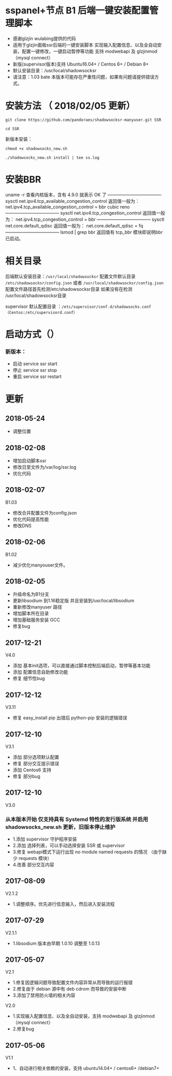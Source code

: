 # sspanel+节点 B1 后端一键安装配置管理脚本
* 感谢glzjin wulabing提供的代码 
* 适用于glzjin面板ssr后端的一键安装脚本 实现输入配置信息、以及全自动安装，配置一键修改，一键启动暂停等功能 支持 modwebapi 及 glzjinmod（mysql connect）
* 新版(supervisor版本)支持 Ubuntu16.04+ / Centos 6+ / Debian 8+
* 默认安装目录：/usr/local/shadowsocksr
* 请注意：1.03 bate 本版本可能存在严重性问题，如果有问题请提供错误方式。


# 安装方法 （ 2018/02/05 更新）
```
git clone https://github.com/pandoraes/shadowsocksr-manyuser.git SSR

cd SSR
```
新版本安装：
```
chmod +x shadowsocks_new.sh

./shadowsocks_new.sh install | tee ss.log
```

# 安装BBR

  uname -r
  查看内核版本，含有 4.9.0 就表示 OK 了
  ————————————
  sysctl net.ipv4.tcp_available_congestion_control
  返回值一般为：
  net.ipv4.tcp_available_congestion_control = bbr cubic reno
  ————————————
  sysctl net.ipv4.tcp_congestion_control
  返回值一般为：
  net.ipv4.tcp_congestion_control = bbr
  ————————————
  sysctl net.core.default_qdisc
  返回值一般为：
  net.core.default_qdisc = fq
  ————————————
  lsmod | grep bbr
  返回值有 tcp_bbr 模块即说明bbr已启动。

# 相关目录

后端默认安装目录：`/usr/local/shadowsocksr`
配置文件默认目录 `/etc/shadowsocksr/config.json` 或者 `/usr/local/shadowsocksr/config.json`  
配置文件路径首先检测/etc/shadowsocksr目录 如果没有在检测 /usr/local/shadowsocksr目录

supervisor 默认配置目录 ：`/etc/supervisor/conf.d/shadowsocks.conf （Centos:/etc/supervisord.conf）`

# 启动方式（）

### 新版本：

* 启动  service ssr start
* 停止  service ssr stop
* 重启  service ssr restart


# 更新
## 2018-05-24
* 调整位置

## 2018-02-08
* 增加启动脚本ssr
* 修改日至文件为/var/log/ssr.log
* 优化代码

## 2018-02-07
B1.03
* 修改合并配置文件为config.json
* 优化代码提高性能
* 修改DNS

## 2018-02-06
B1.02
* 减少优化manyouser文件。

## 2018-02-05
* 升级命名为B1分支
* 更新libsodium 到1.16稳定版 并且安装到/usr/local/libsodium
* 重新修改manyuser 路径
* 增加脚本所在目录
* 增加基础服务安装 GCC
* 修复bug

## 2017-12-21
V4.0
* 添加 基本init选项，可以直接通过脚本控制后端启动，暂停等基本功能
* 添加 配置信息自助修改功能
* 修复 细节性bug

## 2017-12-12
V3.11
* 修复 easy_install pip 出错后 python-pip 安装的逻辑错误

## 2017-12-10
V3.1
* 添加 部分选项默认配置
* 修复 部分交互提示错误
* 添加 Centos6 支持
* 修复 部分bug

## 2017-12-10
V3.0
### 从本版本开始 仅支持具有 Systemd 特性的发行版系统 并启用 shadowsocks_new.sh 更新，旧版本停止维护

* 1.添加 supervisor 守护程序安装
* 2.添加 选择列表，可以手动选择安装 SSR 或 supervisor 
* 3.修复 webapi模式下运行出现 no module named requests 的情况 （由于缺少 requests 模块）
* 4.改善 部分交互内容

## 2017-08-09
V2.1.2

* 1.调整顺序。优先进行信息输入，然后进入安装流程

## 2017-07-29
V2.1.1

* 1.libsodium 版本由早期 1.0.10 调整至 1.0.13


## 2017-05-07
V2.1

* 1.修复因逻辑问题导致配置文件内容异常从而导致的运行报错
* 2.修复由于 debian 源中有 deb cdrom 而导致的安装中断
* 3.添加了禁用防火墙的相关内容

V2.0

* 1.实现输入配置信息、以及全自动安装，支持 modwebapi 及 glzjinmod（mysql connect）
* 2.修复bug

## 2017-05-06
V1.1

* 1、自动进行相关依赖的安装，支持 ubuntu14.04+ / centos6+ /debian7+ 

